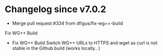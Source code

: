 # Changelog since v7.0.2
- Merge pull request #334 from dfigus/fix-wg++-build

Fix WG++ Build 
- Fix WG++ Build
Switch WG++ URLs to HTTPS and wget as curl is not
stable in the Github build (works locally...) 

